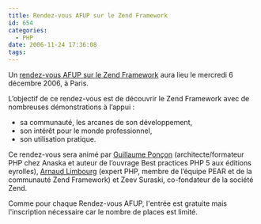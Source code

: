 ```yaml
---
title: Rendez-vous AFUP sur le Zend Framework
id: 654
categories:
  - PHP
date: 2006-11-24 17:36:08
tags:
---
```


Un [rendez-vous AFUP sur le Zend Framework](http://afup.org/article.php3?id_article=318) aura lieu le mercredi 6 décembre 2006, à Paris.

L’objectif de ce rendez-vous est de découvrir le Zend Framework avec de nombreuses démonstrations à l’appui&nbsp;:

*   sa communauté, les arcanes de son développement,
*   son intérêt pour le monde professionnel,
*   son utilisation pratique. 

Ce rendez-vous sera animé par [Guillaume Ponçon](http://masterflow.ath.cx/blog/index.php) (architecte/formateur PHP chez Anaska et auteur de l’ouvrage Best practices PHP 5 aux éditions eyrolles), [Arnaud Limbourg](http://www.limbourg.com/arnaud/blog/) (expert PHP, membre de l’équipe PEAR et de la communauté Zend Framework) et Zeev Suraski, co-fondateur de la société Zend.

Comme pour chaque Rendez-vous AFUP, l'entrée est gratuite mais l'inscription nécessaire car le nombre de places est limité.